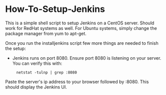 # How-To-Setup-Jenkins
This is a simple shell script to setup Jenkins on a CentOS server. Should work for RedHat systems as well. For Ubuntu systems, simply change the package manager from yum to apt-get. 

Once you run the installjenkins script few more things are needed to finish the setup:

 - Jenkins runs on port 8080. Ensure port 8080 is listening on your server. You can verify this with:
	
```
     netstat -tulnp | grep :8080 
```
Paste the server's ip address to your browser followed by :8080. This should display the Jenkins UI. 



 

